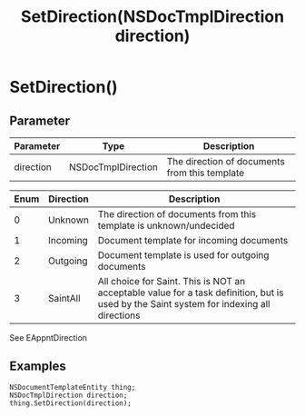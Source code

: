 ﻿---
uid: crmscript_class_nsdocumenttemplateentity_setdirection
title: SetDirection(NSDocTmplDirection direction)
description: CRMScript method in the NSDocumentTemplateEntity class that sets the direction of a document template
intellisense: NSDocumentTemplateEntity.SetDirection
keywords: NSDocumentTemplateEntity, GetDirection, SetDirection(NSDocTmplDirection direction), SetDirection(NSDocTmplDirection)
so.topic: reference
---

# SetDirection()

## Parameter

| Parameter | Type | Description |
|---|---|---|
| direction | NSDocTmplDirection |  The direction of documents from this template |

| Enum | Direction | Description |
|---|---|---|
| 0 | Unknown | The direction of documents from this template is unknown/undecided |
| 1 | Incoming | Document template for incoming documents |
| 2 | Outgoing | Document template is used for outgoing documents |
| 3 | SaintAll | All choice for Saint. This is NOT an acceptable value for a task definition, but is used by the Saint system for indexing all directions |

See EAppntDirection

## Examples

```crmscript
NSDocumentTemplateEntity thing;
NSDocTmplDirection direction;
thing.SetDirection(direction);
```
